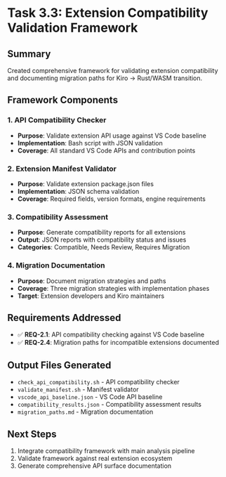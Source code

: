 # Task 3.3: Extension Compatibility Validation Framework

## Summary

Created comprehensive framework for validating extension compatibility and documenting migration paths for Kiro → Rust/WASM transition.

## Framework Components

### 1. API Compatibility Checker
- **Purpose**: Validate extension API usage against VS Code baseline
- **Implementation**: Bash script with JSON validation
- **Coverage**: All standard VS Code APIs and contribution points

### 2. Extension Manifest Validator  
- **Purpose**: Validate extension package.json files
- **Implementation**: JSON schema validation
- **Coverage**: Required fields, version formats, engine requirements

### 3. Compatibility Assessment
- **Purpose**: Generate compatibility reports for all extensions
- **Output**: JSON reports with compatibility status and issues
- **Categories**: Compatible, Needs Review, Requires Migration

### 4. Migration Documentation
- **Purpose**: Document migration strategies and paths
- **Coverage**: Three migration strategies with implementation phases
- **Target**: Extension developers and Kiro maintainers

## Requirements Addressed

- ✅ **REQ-2.1**: API compatibility checking against VS Code baseline
- ✅ **REQ-2.4**: Migration paths for incompatible extensions documented

## Output Files Generated

- `check_api_compatibility.sh` - API compatibility checker
- `validate_manifest.sh` - Manifest validator
- `vscode_api_baseline.json` - VS Code API baseline
- `compatibility_results.json` - Compatibility assessment results
- `migration_paths.md` - Migration documentation

## Next Steps

1. Integrate compatibility framework with main analysis pipeline
2. Validate framework against real extension ecosystem  
3. Generate comprehensive API surface documentation

